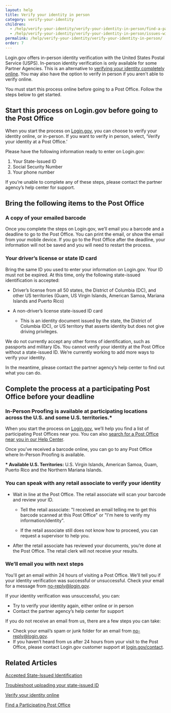 ```yaml
---
layout: help
title: Verify your identity in person
category: verify-your-identity
children: 
  - /help/verify-your-identity/verify-your-identity-in-person/find-a-participating-post-office/
  - /help/verify-your-identity/verify-your-identity-in-person/issues-with-verifying-your-identity-in-person/
permalink: /help/verify-your-identity/verify-your-identity-in-person/
order: 7
---
```

Login.gov offers in-person identity verification with the United States Postal Service (USPS). In-person identity verification is only available for some Partner Agencies. This is an alternative to [verifying your identity completely online](/help/verify-your-identity/how-to-verify-your-identity/). You may also have the option to verify in person if you aren't able to verify online.

You must start this process online before going to a Post Office. Follow the steps below to get started.

## Start this process on Login.gov before going to the Post Office 

When you start the process on [Login.gov](https://secure.login.gov/), you can choose to verify your identity online, or in-person. If you want to verify in person, select, ‘Verify your identity at a Post Office.’

Please have the following information ready to enter on Login.gov:

1. Your State-Issued ID
2. Social Security Number
3. Your phone number

If you’re unable to complete any of these steps, please contact the partner agency’s help center for support.   

## Bring the following items to the Post Office

### A copy of your emailed barcode

Once you complete the steps on Login.gov, we’ll email you a barcode and a deadline to go to the Post Office. You can print the email, or show the email from your mobile device. If you go to the Post Office after the deadline, your information will not be saved and you will need to restart the process.  

### Your driver’s license or state ID card

Bring the same ID you used to enter your information on Login.gov. Your ID must not be expired. At this time, only the following state-issued identification is accepted: 

* Driver’s license from all 50 states, the District of Columbia (DC), and other US territories (Guam, US Virgin Islands, American Samoa, Mariana Islands and Puerto Rico)
* A non-driver’s license state-issued ID card

  * This is an identity document issued by the state, the District of Columbia (DC), or US territory that asserts identity but does not give driving privileges.

We do not currently accept any other forms of identification, such as passports and military IDs. You cannot verify your identity at the Post Office without a state-issued ID. We’re currently working to add more ways to verify your identity.

In the meantime, please contact the partner agency’s help center to find out what you can do.

## Complete the process at a participating Post Office before your&nbsp;deadline

### In-Person Proofing is available at participating locations across the U.S. and some U.S. territories.*

When you start the process on [Login.gov](https://secure.login.gov/), we’ll help you find a list of participating Post Offices near you. You can also [search for a Post Office near you in our Help Center](/help/verify-your-identity/verify-your-identity-in-person/find-a-participating-post-office/).

Once you’ve received a barcode online, you can go to any Post Office where In-Person Proofing is available.

**\* Available U.S. Territories:** U.S. Virgin Islands, American Samoa, Guam, Puerto Rico and the Northern Mariana Islands.

### You can speak with any retail associate to verify your identity

* Wait in line at the Post Office. The retail associate will scan your barcode and review your ID.
  
  * Tell the retail associate: "I received an email telling me to get this barcode scanned at this Post Office" or "I'm here to verify my information/identity". 
  
  * If the retail associate still does not know how to proceed, you can request a supervisor to help you.

* After the retail associate has reviewed your documents, you’re done at the Post Office. The retail clerk will not receive your results.

### We’ll email you with next steps

You'll get an email within 24 hours of visiting a Post Office. We'll tell you if your identity verification was successful or unsuccessful. Check your email for a message from no-reply@login.gov.

If your identity verification was unsuccessful, you can:

* Try to verify your identity again, either online or in person
* Contact the partner agency’s help center for support

If you do not receive an email from us, there are a few steps you can take:

* Check your email’s spam or junk folder for an email from [no-reply@login.gov](mailto:no-reply@login.gov).
* If you haven’t heard from us after 24 hours from your visit to the Post Office, please contact Login.gov customer support at [login.gov/contact](/contact/). 

## Related Articles

[Accepted State-Issued Identification](/help/verify-your-identity/accepted-identification-documents/)

[Troubleshoot uploading your state-issued ID](/help/verify-your-identity/how-to-take-photos-to-verify-your-identity/)

[Verify your identity online](/help/verify-your-identity/how-to-verify-your-identity/)

[Find a Participating Post Office](/help/verify-your-identity/verify-your-identity-in-person/find-a-participating-post-office/)
